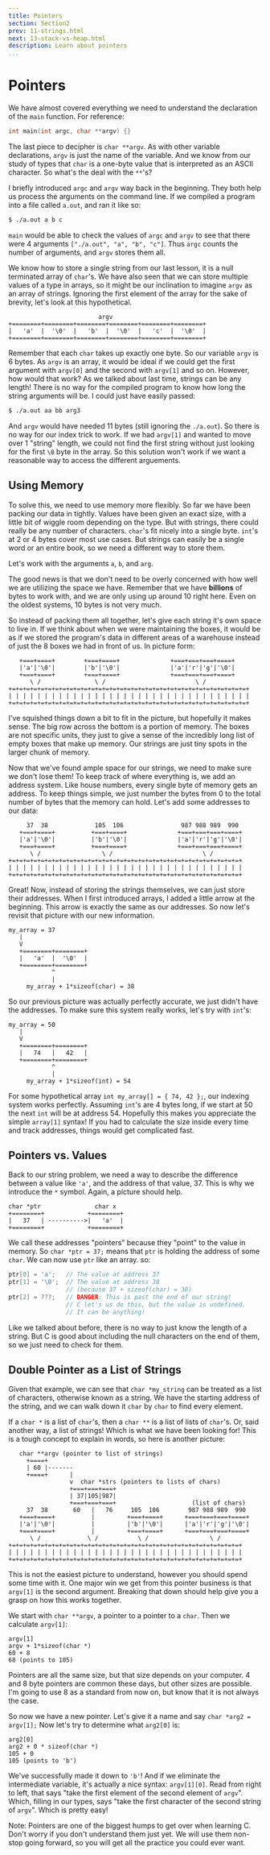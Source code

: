 ```yaml
---
title: Pointers
section: Section2
prev: 11-strings.html
next: 13-stack-vs-heap.html
description: Learn about pointers
...
```


# Pointers

We have almost covered everything we need to understand the declaration of the
`main` function. For reference:

```c
int main(int argc, char **argv) {}
```

The last piece to decipher is `char **argv`. As with other variable
declarations, `argv` is just the name of the variable. And we know from our
study of types that `char` is a one-byte value that is interpreted as an ASCII
character. So what's the deal with the `**`'s?

I briefly introduced `argc` and `argv` way back in the beginning. They both help
us process the arguments on the command line. If we compiled a program into a
file called `a.out`, and ran it like so:

```bash
$ ./a.out a b c
```

`main` would be able to check the values of `argc` and `argv` to see that there
were 4 arguments `["./a.out", "a", "b", "c"]`. Thus `argc` counts the number
of arguments, and `argv` stores them all.

We know how to store a single string from our last lesson, it is a null
terminated array of `char`'s. We have also seen that we can store multiple
values of a type in arrays, so it might be our inclination to imagine `argv` as
an array of strings. Ignoring the first element of the array for the sake of
brevity, let's look at this hypothetical.

                             argv
    +========+========+========+========+========+========+
    |   'a'  |  '\0'  |   'b'  |  '\0'  |   'c'  |  '\0'  |
    +========+========+========+========+========+========+

Remember that each `char` takes up exactly one byte. So our variable `argv` is 6
bytes. As `argv` is an array, it would be ideal if we could get the first
argument with `argv[0]` and the second with `argv[1]` and so on. However, how
would that work? As we talked about last time, strings can be any length! There
is no way for the compiled program to know how long the string arguments will
be. I could just have easily passed:

```bash
$ ./a.out aa bb arg3
```

And `argv` would have needed 11 bytes (still ignoring the `./a.out`). So there
is no way for our index trick to work. If we had `argv[1]` and wanted to move
over 1 "string" length, we could not find the first string without just looking
for the first `\0` byte in the array. So this solution won't work if we want a
reasonable way to access the different arguements.

## Using Memory

To solve this, we need to use memory more flexibly. So far we have been packing
our data in tightly. Values have been given an exact size, with a little bit of
wiggle room depending on the type. But with strings, there could really be any
number of characters. `char`'s fit nicely into a single byte. `int`'s at 2 or 4
bytes cover most use cases. But strings can easily be a single word or an entire
book, so we need a different way to store them.

Let's work with the arguments `a`, `b`, and `arg`.

The good news is that we don't need to be overly concerned with how well we are
utilizing the space we have. Remember that we have **billions** of bytes to work
with, and we are only using up around 10 right here. Even on the oldest systems,
10 bytes is not very much.

So instead of packing them all together, let's give each string it's own space
to live in. If we think about when we were maintaining the boxes, it would be as
if we stored the program's data in different areas of a warehouse instead of
just the 8 boxes we had in front of us. In picture form:


       +===+====+        +===+====+              +===+===+===+====+
       |'a'|'\0'|        |'b'|'\0'|              |'a'|'r'|'g'|'\0'|
       +===+====+        +===+====+              +===+===+===+====+
          \ /               \ /                         \ /
    +=+=+=+=+=+=+=+=+=+=+=+=+=+=+=+=+=+=+=+=+=+=+=+=+=+=+=+=+=+=+=+=+=+
    | | | | | | | | | | | | | | | | | | | | | | | | | | | | | | | | | |
    +=+=+=+=+=+=+=+=+=+=+=+=+=+=+=+=+=+=+=+=+=+=+=+=+=+=+=+=+=+=+=+=+=+

I've squished things down a bit to fit in the picture, but hopefully it makes
sense. The big row across the bottom is a portion of memory. The boxes are not
specific units, they just to give a sense of the incredibly long list of empty
boxes that make up memory. Our strings are just tiny spots in the larger chunk
of memory.

Now that we've found ample space for our strings, we need to make sure we don't
lose them! To keep track of where everything is, we add an address system. Like
house numbers, every single byte of memory gets an address. To keep things
simple, we just number the bytes from 0 to the total number of bytes that the
memory can hold. Let's add some addresses to our data:


         37  38             105  106                987 988 989  990
       +===+====+          +===+====+              +===+===+===+====+
       |'a'|'\0'|          |'b'|'\0'|              |'a'|'r'|'g'|'\0'|
       +===+====+          +===+====+              +===+===+===+====+
          \ /                 \ /                         \ /
    +=+=+=+=+=+=+=+=+=+=+=+=+=+=+=+=+=+=+=+=+=+=+=+=+=+=+=+=+=+=+=+=+
    | | | | | | | | | | | | | | | | | | | | | | | | | | | | | | | | |
    +=+=+=+=+=+=+=+=+=+=+=+=+=+=+=+=+=+=+=+=+=+=+=+=+=+=+=+=+=+=+=+=+

Great! Now, instead of storing the strings themselves, we can just store their
addresses. When I first introduced arrays, I added a little arrow at the
beginning. This arrow is exactly the same as our addresses. So now let's revisit
that picture with our new information.

    my_array = 37
       |
       V
       +========+========+
       |   'a'  |  '\0'  |
       +========+========+
                ^
                |
         my_array + 1*sizeof(char) = 38

So our previous picture was actually perfectly accurate, we just didn't have the
addresses. To make sure this system really works, let's try with `int`'s:
 
    my_array = 50
       |
       V
       +========+========+
       |   74   |   42   |
       +========+========+
                ^
                |
         my_array + 1*sizeof(int) = 54

For some hypothetical array `int my_array[] = { 74, 42 };`, our indexing system
works perfectly. Assuming `int`'s are 4 bytes long, if we start at 50 the next
`int` will be at address 54. Hopefully this makes you appreciate the simple
`array[1]` syntax! If you had to calculate the size inside every time and track
addresses, things would get complicated fast.

## Pointers vs. Values

Back to our string problem, we need a way to describe the difference between a
value like `'a'`, and the address of that value, 37. This is why we introduce
the `*` symbol. Again, a picture should help.

    char *ptr               char x
    +========+            +========+
    |   37   | ---------->|   'a'  | 
    +========+            +========+

We call these addresses "pointers" because they "point" to the value in memory.
So `char *ptr = 37;` means that `ptr` is holding the address of some `char`. We
can now use `ptr` like an array. so:

```c
ptr[0] = 'a';   // The value at address 37
ptr[1] = '\0';  // The value at address 38
                // (because 37 + sizeof(char) = 38)
ptr[2] = ???;   // DANGER: This is past the end of our string!
                // C let's us do this, but the value is undefined.
                // It can be anything!
```

Like we talked about before, there is no way to just know the length of a
string. But C is good about including the null characters on the end of them, so
we just need to check for them.

## Double Pointer as a List of Strings

Given that example, we can see that `char *my_string` can be treated as a list
of characters, otherwise known as a string. We have the starting address of the
string, and we can walk down it `char` by `char` to find every element.

If a `char *` is a list of `char`'s, then a `char **` is a list of lists of
`char`'s. Or, said another way, a list of strings! Which is what we have been
looking for! This is a tough concept to explain in words, so here is another
picture:

       char **argv (pointer to list of strings)
         +====+
         | 60 |-------
         +====+      |
                     v  char *strs (pointers to lists of chars)
                     +===+===+===+
                     | 37|105|987|
                     +===+===+===+                     (list of chars)
         37  38       60   |   76     105  106        987 988 989  990
       +===+====+          |         +===+====+      +===+===+===+====+
       |'a'|'\0'|          |         |'b'|'\0'|      |'a'|'r'|'g'|'\0'|
       +===+====+          |         +===+====+      +===+===+===+====+
          \ /             \ /           \ /                 \ /
    +=+=+=+=+=+=+=+=+=+=+=+=+=+=+=+=+=+=+=+=+=+=+=+=+=+=+=+=+=+=+=+=+
    | | | | | | | | | | | | | | | | | | | | | | | | | | | | | | | | |
    +=+=+=+=+=+=+=+=+=+=+=+=+=+=+=+=+=+=+=+=+=+=+=+=+=+=+=+=+=+=+=+=+

This is not the easiest picture to understand, however you should spend some
time with it. One major win we get from this pointer business is that `argv[1]`
is the second argument. Breaking that down should help give you a grasp on how
this works together.

We start with `char **argv`, a pointer to a pointer to a `char`. Then we
calculate `argv[1]`:

```none
argv[1]
argv + 1*sizeof(char *)
60 + 8
68 (points to 105)
```

Pointers are all the same size, but that size depends on your computer. 4 and 8
byte pointers are common these days, but other sizes are possible. I'm going to
use 8 as a standard from now on, but know that it is not always the case.

So now we have a new pointer. Let's give it a name and say `char *arg2 =
argv[1];` Now let's try to determine what `arg2[0]` is:

```none
arg2[0]
arg2 + 0 * sizeof(char *)
105 + 0
105 (points to 'b')
```

We've successfully made it down to `'b'`! And if we eliminate the intermediate
variable, it's actually a nice syntax: `argv[1][0]`. Read from right to left,
that says "take the first element of the second element of `argv`". Which,
filling in our types, says "take the first character of the second string of
`argv`". Which is pretty easy!

Note: Pointers are one of the biggest humps to get over when learning C. Don't
worry if you don't understand them just yet. We will use them non-stop going
forward, so you will get all the practice you could ever want.
